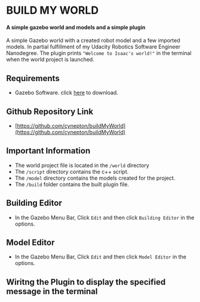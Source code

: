 # BUILD MY WORLD
#### A simple gazebo world and models and a simple plugin
A simple Gazebo world with a created robot model and a few imported models. In partial fulfillment  of my Udacity Robotics Software Engineer Nanodegree. The plugin prints `"Welcome to Isaac's world!"` in the terminal when the world project is launched.

## Requirements
- Gazebo Software. 
  click [here](http://gazebosim.org/) to download.

## Github Repository Link
- [https://github.com/cynepton/buildMyWorld](https://github.com/cynepton/buildMyWorld)

## Important Information
- The world project file is located in the `/world` directory
- The `/script` directory contains the c++ script.
- The `/model` directory contains the models created for the project.
- The `/build` folder contains the built plugin file.

## Building Editor
- In the Gazebo Menu Bar, Click `Edit` and then click `Building Editor` in the options.

## Model Editor 
- In the Gazebo Menu Bar, Click `Edit` and then click `Model Editor` in the options.

## Wiritng the Plugin to display the specified message in the terminal
